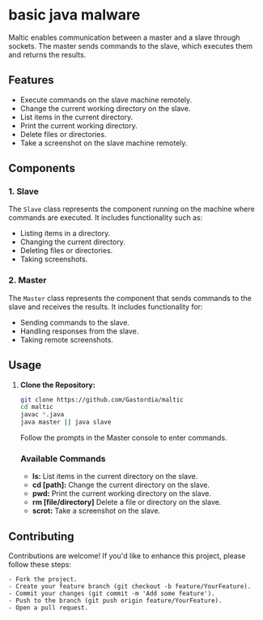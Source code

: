 # basic java malware 

Maltic enables communication between a master and a slave through sockets. The master sends commands to the slave, which executes them and returns the results.

## Features

- Execute commands on the slave machine remotely.
- Change the current working directory on the slave.
- List items in the current directory.
- Print the current working directory.
- Delete files or directories.
- Take a screenshot on the slave machine remotely.

## Components

### 1. Slave

The `Slave` class represents the component running on the machine where commands are executed. It includes functionality such as:

- Listing items in a directory.
- Changing the current directory.
- Deleting files or directories.
- Taking screenshots.

### 2. Master

The `Master` class represents the component that sends commands to the slave and receives the results. It includes functionality for:

- Sending commands to the slave.
- Handling responses from the slave.
- Taking remote screenshots.

## Usage

1. **Clone the Repository:**

   ```bash
   git clone https://github.com/Gastordia/maltic
   cd maltic
   javac *.java
   java master || java slave
   ```
    Follow the prompts in the Master console to enter commands.
    
    ### Available Commands
    
    - **ls:** List items in the current directory on the slave.
    - **cd [path]:** Change the current directory on the slave.
    - **pwd:** Print the current working directory on the slave.
    - **rm [file/directory]** Delete a file or directory on the slave.
    - **scrot:** Take a screenshot on the slave.
## Contributing
  Contributions are welcome! If you'd like to enhance this project, please follow these steps:
  
    - Fork the project.
    - Create your feature branch (git checkout -b feature/YourFeature).
    - Commit your changes (git commit -m 'Add some feature').
    - Push to the branch (git push origin feature/YourFeature).
    - Open a pull request.    
